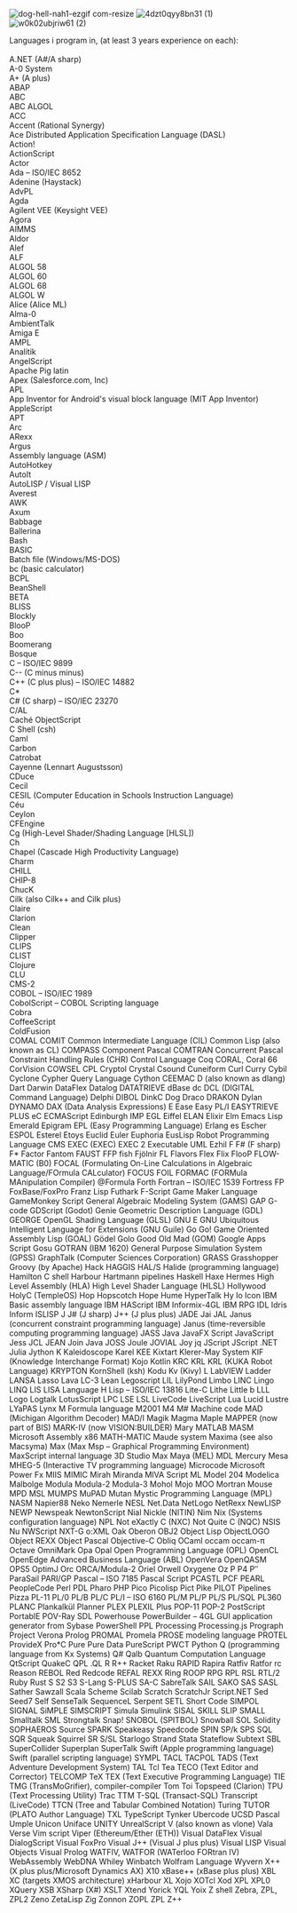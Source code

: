 ![dog-hell-nah1-ezgif com-resize](https://github.com/Lemoens/Lemoens/assets/159124482/777d7a8e-036f-47bf-b9f8-c9b668e461e2)
![4dzt0qyy8bn31 (1)](https://github.com/Lemoens/Lemoens/assets/159124482/005796b3-44e9-4184-9baa-ecf540d16d09)
![w0k02ubjriw61 (2)](https://github.com/Lemoens/Lemoens/assets/159124482/045a0dd2-137a-4e13-b1a4-1d0caa50a613)

Languages i program in, (at least 3 years experience on each): <br />
 <br />
A.NET (A#/A sharp) <br />
A-0 System <br />
A+ (A plus)<br />
ABAP<br />
ABC<br />
ABC ALGOL<br />
ACC<br />
Accent (Rational Synergy)<br />
Ace Distributed Application Specification Language (DASL)<br />
Action!<br />
ActionScript<br />
Actor<br />
Ada – ISO/IEC 8652<br />
Adenine (Haystack)<br />
AdvPL<br />
Agda<br />
Agilent VEE (Keysight VEE)<br />
Agora<br />
AIMMS<br />
Aldor<br />
Alef<br />
ALF<br />
ALGOL 58<br />
ALGOL 60<br />
ALGOL 68<br />
ALGOL W<br />
Alice (Alice ML)<br />
Alma-0<br />
AmbientTalk<br />
Amiga E<br />
AMPL<br />
Analitik<br />
AngelScript<br />
Apache Pig latin<br />
Apex (Salesforce.com, Inc)<br />
APL<br />
App Inventor for Android's visual block language (MIT App Inventor)<br />
AppleScript<br />
APT<br />
Arc<br />
ARexx<br />
Argus<br />
Assembly language (ASM)<br />
AutoHotkey<br />
AutoIt<br />
AutoLISP / Visual LISP<br />
Averest<br />
AWK<br />
Axum<br />
Babbage<br />
Ballerina<br />
Bash<br />
BASIC<br />
Batch file (Windows/MS-DOS)<br />
bc (basic calculator)<br />
BCPL<br />
BeanShell<br />
BETA<br />
BLISS<br />
Blockly<br />
BlooP<br />
Boo<br />
Boomerang<br />
Bosque<br />
C – ISO/IEC 9899<br />
C-- (C minus minus)<br />
C++ (C plus plus) – ISO/IEC 14882<br />
C*<br />
C# (C sharp) – ISO/IEC 23270<br />
C/AL<br />
Caché ObjectScript<br />
C Shell (csh)<br />
Caml<br />
Carbon<br />
Catrobat<br />
Cayenne (Lennart Augustsson)<br />
CDuce<br />
Cecil<br />
CESIL (Computer Education in Schools Instruction Language)<br />
Céu<br />
Ceylon<br />
CFEngine<br />
Cg (High-Level Shader/Shading Language [HLSL])<br />
Ch<br />
Chapel (Cascade High Productivity Language)<br />
Charm<br />
CHILL<br />
CHIP-8<br />
ChucK<br />
Cilk (also Cilk++ and Cilk plus)<br />
Claire<br />
Clarion<br />
Clean<br />
Clipper<br />
CLIPS<br />
CLIST<br />
Clojure<br />
CLU<br />
CMS-2<br />
COBOL – ISO/IEC 1989<br />
CobolScript – COBOL Scripting language<br />
Cobra<br />
CoffeeScript<br />
ColdFusion<br />
COMAL
COMIT
Common Intermediate Language (CIL)
Common Lisp (also known as CL)
COMPASS
Component Pascal
COMTRAN
Concurrent Pascal
Constraint Handling Rules (CHR)
Control Language
Coq
CORAL, Coral 66
CorVision
COWSEL
CPL
Cryptol
Crystal
Csound
Cuneiform
Curl
Curry
Cybil
Cyclone
Cypher Query Language
Cython
CEEMAC
D (also known as dlang)
Dart
Darwin
DataFlex
Datalog
DATATRIEVE
dBase
dc
DCL (DIGITAL Command Language)
Delphi
DIBOL
DinkC
Dog
Draco
DRAKON
Dylan
DYNAMO
DAX (Data Analysis Expressions)
E
Ease
Easy PL/I
EASYTRIEVE PLUS
eC
ECMAScript
Edinburgh IMP
EGL
Eiffel
ELAN
Elixir
Elm
Emacs Lisp
Emerald
Epigram
EPL (Easy Programming Language)
Erlang
es
Escher
ESPOL
Esterel
Etoys
Euclid
Euler
Euphoria
EusLisp Robot Programming Language
CMS EXEC (EXEC)
EXEC 2
Executable UML
Ezhil
F
F# (F sharp)
F*
Factor
Fantom
FAUST
FFP
fish
Fjölnir
FL
Flavors
Flex
Flix
FlooP
FLOW-MATIC (B0)
FOCAL (Formulating On-Line Calculations in Algebraic Language/FOrmula CALculator)
FOCUS
FOIL
FORMAC (FORMula MAnipulation Compiler)
@Formula
Forth
Fortran – ISO/IEC 1539
Fortress
FP
FoxBase/FoxPro
Franz Lisp
Futhark
F-Script
Game Maker Language
GameMonkey Script
General Algebraic Modeling System (GAMS)
GAP
G-code
GDScript (Godot)
Genie
Geometric Description Language (GDL)
GEORGE
OpenGL Shading Language (GLSL)
GNU E
GNU Ubiquitous Intelligent Language for Extensions (GNU Guile)
Go
Go!
Game Oriented Assembly Lisp (GOAL)
Gödel
Golo
Good Old Mad (GOM)
Google Apps Script
Gosu
GOTRAN (IBM 1620)
General Purpose Simulation System (GPSS)
GraphTalk (Computer Sciences Corporation)
GRASS
Grasshopper
Groovy (by Apache)
Hack
HAGGIS
HAL/S
Halide (programming language)
Hamilton C shell
Harbour
Hartmann pipelines
Haskell
Haxe
Hermes
High Level Assembly (HLA)
High Level Shader Language (HLSL)
Hollywood
HolyC (TempleOS)
Hop
Hopscotch
Hope
Hume
HyperTalk
Hy
Io
Icon
IBM Basic assembly language
IBM HAScript
IBM Informix-4GL
IBM RPG
IDL
Idris
Inform
ISLISP
J
J# (J sharp)
J++ (J plus plus)
JADE
Jai
JAL
Janus (concurrent constraint programming language)
Janus (time-reversible computing programming language)
JASS
Java
JavaFX Script
JavaScript
Jess
JCL
JEAN
Join Java
JOSS
Joule
JOVIAL
Joy
jq
JScript
JScript .NET
Julia
Jython
K
Kaleidoscope
Karel
KEE
Kixtart
Klerer-May System
KIF (Knowledge Interchange Format)
Kojo
Kotlin
KRC
KRL
KRL (KUKA Robot Language)
KRYPTON
KornShell (ksh)
Kodu
Kv (Kivy)
L
LabVIEW
Ladder
LANSA
Lasso
Lava
LC-3
Lean
Legoscript
LIL
LilyPond
Limbo
LINC
Lingo
LINQ
LIS
LISA
Language H
Lisp – ISO/IEC 13816
Lite-C
Lithe
Little b
LLL
Logo
Logtalk
LotusScript
LPC
LSE
LSL
LiveCode
LiveScript
Lua
Lucid
Lustre
LYaPAS
Lynx
M Formula language
M2001
M4
M#
Machine code
MAD (Michigan Algorithm Decoder)
MAD/I
Magik
Magma
Maple
MAPPER (now part of BIS)
MARK-IV (now VISION:BUILDER)
Mary
MATLAB
MASM Microsoft Assembly x86
MATH-MATIC
Maude system
Maxima (see also Macsyma)
Max (Max Msp – Graphical Programming Environment)
MaxScript internal language 3D Studio Max
Maya (MEL)
MDL
Mercury
Mesa
MHEG-5 (Interactive TV programming language)
Microcode
Microsoft Power Fx
MIIS
MIMIC
Mirah
Miranda
MIVA Script
ML
Model 204
Modelica
Malbolge
Modula
Modula-2
Modula-3
Mohol
Mojo
MOO
Mortran
Mouse
MPD
MSL
MUMPS
MuPAD
Mutan
Mystic Programming Language (MPL)
NASM
Napier88
Neko
Nemerle
NESL
Net.Data
NetLogo
NetRexx
NewLISP
NEWP
Newspeak
NewtonScript
Nial
Nickle (NITIN)
Nim
Nix (Systems configuration language)
NPL
Not eXactly C (NXC)
Not Quite C (NQC)
NSIS
Nu
NWScript
NXT-G
o:XML
Oak
Oberon
OBJ2
Object Lisp
ObjectLOGO
Object REXX
Object Pascal
Objective-C
Obliq
OCaml
occam
occam-π
Octave
OmniMark
Opa
Opal
Open Programming Language (OPL)
OpenCL
OpenEdge Advanced Business Language (ABL)
OpenVera
OpenQASM
OPS5
OptimJ
Orc
ORCA/Modula-2
Oriel
Orwell
Oxygene
Oz
P
P4
P′′
ParaSail
PARI/GP
Pascal – ISO 7185
Pascal Script
PCASTL
PCF
PEARL
PeopleCode
Perl
PDL
Pharo
PHP
Pico
Picolisp
Pict
Pike
PILOT
Pipelines
Pizza
PL-11
PL/0
PL/B
PL/C
PL/I – ISO 6160
PL/M
PL/P
PL/S
PL/SQL
PL360
PLANC
Plankalkül
Planner
PLEX
PLEXIL
Plus
POP-11
POP-2
PostScript
PortablE
POV-Ray SDL
Powerhouse
PowerBuilder – 4GL GUI application generator from Sybase
PowerShell
PPL
Processing
Processing.js
Prograph
Project Verona
Prolog
PROMAL
Promela
PROSE modeling language
PROTEL
ProvideX
Pro*C
Pure
Pure Data
PureScript
PWCT
Python
Q (programming language from Kx Systems)
Q#
Qalb
Quantum Computation Language
QtScript
QuakeC
QPL
.QL
R
R++
Racket
Raku
RAPID
Rapira
Ratfiv
Ratfor
rc
Reason
REBOL
Red
Redcode
REFAL
REXX
Ring
ROOP
RPG
RPL
RSL
RTL/2
Ruby
Rust
S
S2
S3
S-Lang
S-PLUS
SA-C
SabreTalk
SAIL
SAKO
SAS
SASL
Sather
Sawzall
Scala
Scheme
Scilab
Scratch
ScratchJr
Script.NET
Sed
Seed7
Self
SenseTalk
SequenceL
Serpent
SETL
Short Code
SIMPOL
SIGNAL
SiMPLE
SIMSCRIPT
Simula
Simulink
SISAL
SKILL
SLIP
SMALL
Smalltalk
SML
Strongtalk
Snap!
SNOBOL (SPITBOL)
Snowball
SOL
Solidity
SOPHAEROS
Source
SPARK
Speakeasy
Speedcode
SPIN
SP/k
SPS
SQL
SQR
Squeak
Squirrel
SR
S/SL
Starlogo
Strand
Stata
Stateflow
Subtext
SBL
SuperCollider
Superplan
SuperTalk
Swift (Apple programming language)
Swift (parallel scripting language)
SYMPL
TACL
TACPOL
TADS (Text Adventure Development System)
TAL
Tcl
Tea
TECO (Text Editor and Corrector)
TELCOMP
TeX
TEX (Text Executive Programming Language)
TIE
TMG (TransMoGrifier), compiler-compiler
Tom
Toi
Topspeed (Clarion)
TPU (Text Processing Utility)
Trac
TTM
T-SQL (Transact-SQL)
Transcript (LiveCode)
TTCN (Tree and Tabular Combined Notation)
Turing
TUTOR (PLATO Author Language)
TXL
TypeScript
Tynker
Ubercode
UCSD Pascal
Umple
Unicon
Uniface
UNITY
UnrealScript
V (also known as vlone)
Vala
Verse
Vim script
Viper (Ethereum/Ether (ETH))
Visual DataFlex
Visual DialogScript
Visual FoxPro
Visual J++ (Visual J plus plus)
Visual LISP
Visual Objects
Visual Prolog
WATFIV, WATFOR (WATerloo FORtran IV)
WebAssembly
WebDNA
Whiley
Winbatch
Wolfram Language
Wyvern
X++ (X plus plus/Microsoft Dynamics AX)
X10
xBase++ (xBase plus plus)
XBL
XC (targets XMOS architecture)
xHarbour
XL
Xojo
XOTcl
Xod
XPL
XPL0
XQuery
XSB
XSharp (X#)
XSLT
Xtend
Yorick
YQL
Yoix
Z shell
Zebra, ZPL, ZPL2
Zeno
ZetaLisp
Zig
Zonnon
ZOPL
ZPL
Z++
